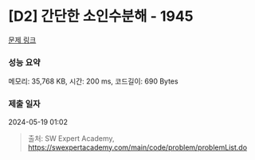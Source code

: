 # [D2] 간단한 소인수분해 - 1945 

[문제 링크](https://swexpertacademy.com/main/code/problem/problemDetail.do?contestProbId=AV5Pl0Q6ANQDFAUq) 

### 성능 요약

메모리: 35,768 KB, 시간: 200 ms, 코드길이: 690 Bytes

### 제출 일자

2024-05-19 01:02



> 출처: SW Expert Academy, https://swexpertacademy.com/main/code/problem/problemList.do
